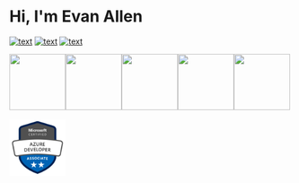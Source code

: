 # Hi, I'm Evan Allen

[![text](https://img.shields.io/badge/LinkedIn-0077B5?style=for-the-badge&logo=linkedin&logoColor=white)](https://www.linkedin.com/in/evanallen13)
[![text](https://img.shields.io/badge/GitHub-100000?style=for-the-badge&logo=github&logoColor=white)](https://github.com/evanallen13)
[![text](https://img.shields.io/badge/Gmail-D14836?style=for-the-badge&logo=gmail&logoColor=white)](mailto:evanallen13+github@gmail.com)


<img height="100" width="100" src="https://images.credly.com/size/340x340/images/be8fcaeb-c769-4858-b567-ffaaa73ce8cf/image.png"><img height="100" width="100" src="https://images.credly.com/size/340x340/images/024d0122-724d-4c5a-bd83-cfe3c4b7a073/image.png"><img height="100" width="100" src="https://images.credly.com/size/340x340/images/89efc3e7-842b-4790-b09b-9ea5efc71ec3/image.png"><img height="100" width="100" src="https://images.credly.com/size/340x340/images/34880f37-8ec8-4542-a78a-73ba6647208e/image.png"><img height="100" width="100" src="https://images.credly.com/size/340x340/images/c9ed294b-f8ac-48fa-a8c3-96dab1f110f2/image.png">

<img src="images/az-204.png" alt="az-204" height="100" width="100" >
